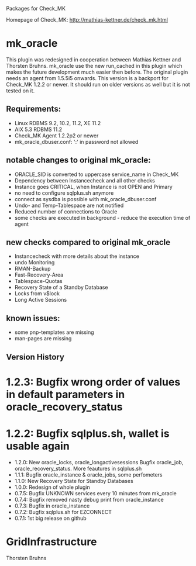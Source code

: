 Packages for Check_MK

Homepage of Check_MK: http://mathias-kettner.de/check_mk.html

# mk_oracle
This plugin was redesigned in cooperation between Mathias Kettner
and Thorsten Bruhns. mk_oracle use the new run_cached in this plugin
which makes the future development much easier then before.
The original plugin needs an agent from 1.5.5i5 onwards. This version
is a backport for Check_MK 1.2.2 or newer. It should run on older versions
as well but it is not tested on it.

## Requirements:
* Linux   RDBMS 9.2, 10.2, 11.2, XE 11.2
* AIX 5.3 RDBMS 11.2
* Check_MK Agent 1.2.2p2 or newer
* mk_oracle_dbuser.conf: ':' in password not allowed

## notable changes to original mk_oracle:
* ORACLE_SID is converted to uppercase service_name in Check_MK
* Dependency between Instancecheck and all other checks
* Instance goes CRITICAL, when Instance is not OPEN and Primary
* no need to configure sqlplus.sh anymore
* connect as sysdba is possible with mk_oracle_dbuser.conf
* Undo- and Temp-Tablespace are not notified
* Reduced number of connections to Oracle
* some checks are executed in background - reduce the execution time of agent

## new checks compared to original mk_oracle
* Instancecheck with more details about the instance
* undo Monitoring
* RMAN-Backup
* Fast-Recovery-Area
* Tablespace-Quotas
* Recovery State of a Standby Database
* Locks from v$lock
* Long Active Sessions

## known issues:
* some pnp-templates are missing
* man-pages are missing

## Version History

# 1.2.3: Bugfix wrong order of values in default parameters in oracle_recovery_status
# 1.2.2: Bugfix sqlplus.sh, wallet is usable again
* 1.2.0: New oracle_locks, oracle_longactivesessions Bugfix oracle_job, oracle_recovery_status. More feautures in sqlplus.sh
* 1.1.1: Bugfix oracle_instance & oracle_jobs, some perfometers
* 1.1.0: New Recovery State for Standby Databases
* 1.0.0: Redesign of whole plugin
* 0.7.5: Bugfix UNKNOWN services every 10 minutes from mk_oracle 
* 0.7.4: Bugfix removed nasty debug print from oracle_instance
* 0.7.3: Bugfix in oracle_instance
* 0.7.2: Bugfix sqlplus.sh for EZCONNECT
* 0.7.1: 1st big release on github

# GridInfrastructure

Thorsten Bruhns
